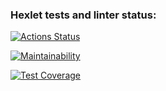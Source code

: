 ### Hexlet tests and linter status:
[![Actions Status](https://github.com/Tortikvrotik/frontend-project-44/workflows/hexlet-check/badge.svg)](https://github.com/Tortikvrotik/frontend-project-44/actions)

[![Maintainability](https://api.codeclimate.com/v1/badges/97f7d53a58f73441a636/maintainability)](https://codeclimate.com/github/Tortikvrotik/frontend-project-44/maintainability)

[![Test Coverage](https://api.codeclimate.com/v1/badges/97f7d53a58f73441a636/test_coverage)](https://codeclimate.com/github/Tortikvrotik/frontend-project-44/test_coverage)